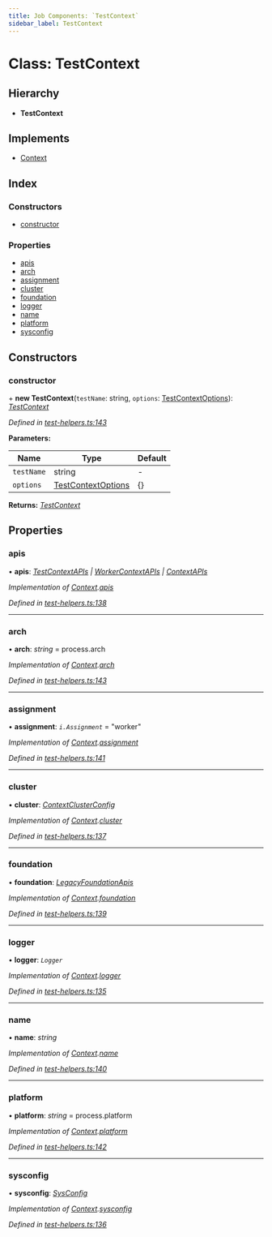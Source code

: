 ```yaml
---
title: Job Components: `TestContext`
sidebar_label: TestContext
---
```


# Class: TestContext

## Hierarchy

* **TestContext**

## Implements

* [Context](../interfaces/context.md)

## Index

### Constructors

* [constructor](testcontext.md#constructor)

### Properties

* [apis](testcontext.md#apis)
* [arch](testcontext.md#arch)
* [assignment](testcontext.md#assignment)
* [cluster](testcontext.md#cluster)
* [foundation](testcontext.md#foundation)
* [logger](testcontext.md#logger)
* [name](testcontext.md#name)
* [platform](testcontext.md#platform)
* [sysconfig](testcontext.md#sysconfig)

## Constructors

###  constructor

\+ **new TestContext**(`testName`: string, `options`: [TestContextOptions](../interfaces/testcontextoptions.md)): *[TestContext](testcontext.md)*

*Defined in [test-helpers.ts:143](https://github.com/terascope/teraslice/blob/fd211a8bb/packages/job-components/src/test-helpers.ts#L143)*

**Parameters:**

Name | Type | Default |
------ | ------ | ------ |
`testName` | string | - |
`options` | [TestContextOptions](../interfaces/testcontextoptions.md) |  {} |

**Returns:** *[TestContext](testcontext.md)*

## Properties

###  apis

• **apis**: *[TestContextAPIs](../interfaces/testcontextapis.md) | [WorkerContextAPIs](../interfaces/workercontextapis.md) | [ContextAPIs](../interfaces/contextapis.md)*

*Implementation of [Context](../interfaces/context.md).[apis](../interfaces/context.md#apis)*

*Defined in [test-helpers.ts:138](https://github.com/terascope/teraslice/blob/fd211a8bb/packages/job-components/src/test-helpers.ts#L138)*

___

###  arch

• **arch**: *string* =  process.arch

*Implementation of [Context](../interfaces/context.md).[arch](../interfaces/context.md#arch)*

*Defined in [test-helpers.ts:143](https://github.com/terascope/teraslice/blob/fd211a8bb/packages/job-components/src/test-helpers.ts#L143)*

___

###  assignment

• **assignment**: *`i.Assignment`* = "worker"

*Implementation of [Context](../interfaces/context.md).[assignment](../interfaces/context.md#assignment)*

*Defined in [test-helpers.ts:141](https://github.com/terascope/teraslice/blob/fd211a8bb/packages/job-components/src/test-helpers.ts#L141)*

___

###  cluster

• **cluster**: *[ContextClusterConfig](../interfaces/contextclusterconfig.md)*

*Implementation of [Context](../interfaces/context.md).[cluster](../interfaces/context.md#cluster)*

*Defined in [test-helpers.ts:137](https://github.com/terascope/teraslice/blob/fd211a8bb/packages/job-components/src/test-helpers.ts#L137)*

___

###  foundation

• **foundation**: *[LegacyFoundationApis](../interfaces/legacyfoundationapis.md)*

*Implementation of [Context](../interfaces/context.md).[foundation](../interfaces/context.md#foundation)*

*Defined in [test-helpers.ts:139](https://github.com/terascope/teraslice/blob/fd211a8bb/packages/job-components/src/test-helpers.ts#L139)*

___

###  logger

• **logger**: *`Logger`*

*Implementation of [Context](../interfaces/context.md).[logger](../interfaces/context.md#logger)*

*Defined in [test-helpers.ts:135](https://github.com/terascope/teraslice/blob/fd211a8bb/packages/job-components/src/test-helpers.ts#L135)*

___

###  name

• **name**: *string*

*Implementation of [Context](../interfaces/context.md).[name](../interfaces/context.md#name)*

*Defined in [test-helpers.ts:140](https://github.com/terascope/teraslice/blob/fd211a8bb/packages/job-components/src/test-helpers.ts#L140)*

___

###  platform

• **platform**: *string* =  process.platform

*Implementation of [Context](../interfaces/context.md).[platform](../interfaces/context.md#platform)*

*Defined in [test-helpers.ts:142](https://github.com/terascope/teraslice/blob/fd211a8bb/packages/job-components/src/test-helpers.ts#L142)*

___

###  sysconfig

• **sysconfig**: *[SysConfig](../interfaces/sysconfig.md)*

*Implementation of [Context](../interfaces/context.md).[sysconfig](../interfaces/context.md#sysconfig)*

*Defined in [test-helpers.ts:136](https://github.com/terascope/teraslice/blob/fd211a8bb/packages/job-components/src/test-helpers.ts#L136)*
